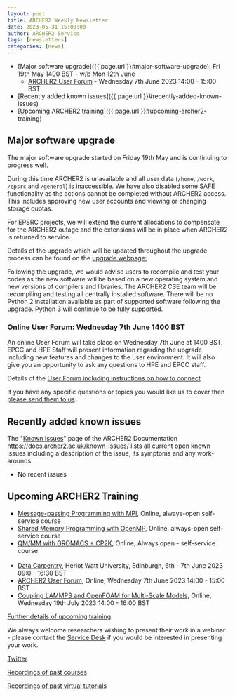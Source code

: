 ```yaml
---
layout: post
title: ARCHER2 Weekly Newsletter
date: 2023-05-31 15:00:00
author: ARCHER2 Service
tags: [newsletters] 
categories: [news]
---
```


- [Major software upgrade]({{ page.url }}#major-software-upgrade): Fri 19th May 1400 BST - w/b Mon 12th June 
   - [ARCHER2 User Forum](#online-user-forum-wednesday-7th-june-1400-bst) - Wednesday 7th June 2023 14:00 - 15:00 BST
- [Recently added known issues]({{ page.url }}#recently-added-known-issues)
- [Upcoming ARCHER2 training]({{ page.url }}#upcoming-archer2-training)

<!--more-->
 
## Major software upgrade

The major software upgrade started on Friday 19th May and is continuing to progress well.

During this time ARCHER2 is unavailable and all user data (```/home```, ```/work```, ```/epsrc``` and ```/general```) is inaccessible. We have also disabled some SAFE functionality as the actions cannot be completed without ARCHER2 access. This includes approving new user accounts and viewing or changing storage quotas. 

For EPSRC projects, we will extend the current allocations to compensate for the ARCHER2 outage and the extensions will be in place when ARCHER2 is returned to service. 

Details of the upgrade which will be updated throughout the upgrade process can be found on the [upgrade webpage: ](https://docs.archer2.ac.uk/faq/upgrade-2023/)

Following the upgrade, we would advise users to recompile and test your codes as the new software will be based on a new operating system and new versions of compilers and libraries. The ARCHER2 CSE team will be recompiling and testing all centrally installed software. There will be no Python 2 installation available as part of supported software following the upgrade. Python 3 will continue to be fully supported.

### Online User Forum: Wednesday 7th June 1400 BST

An online User Forum will take place on Wednesday 7th June at 1400 BST.
EPCC and HPE Staff will present information regarding the upgrade including new features and changes to the user environment. It will also give you an opportunity to ask any questions to HPE and EPCC staff.

Details of the [User Forum including instructions on how to connect](https://www.archer2.ac.uk/training/courses/230607-user-forum/)

If you have any specific questions or topics you would like us to cover then [please send them to us](mailto:support@archer2.ac.uk).

     
## Recently added known issues
 
The "[Known Issues](https://docs.archer2.ac.uk/known-issues/)" page of the ARCHER2 Documentation
<https://docs.archer2.ac.uk/known-issues/>
lists all current open known issues including a description of the issue, its symptoms and any work-arounds.

- No recent issues 


## Upcoming ARCHER2 Training

- [Message-passing Programming with MPI](https://www.archer2.ac.uk/training/courses/210000-mpi-self-service/), Online, always-open self-service course
- [Shared Memory Programming with OpenMP](https://www.archer2.ac.uk/training/courses/210000-openmp-self-service/), Online, always-open self-service course
- [QM/MM with GROMACS + CP2K](https://www.archer2.ac.uk/training/courses/220000-gromacs-self-service/), Online, Always open - self-service course <br><br>
- [Data Carpentry](https://www.archer2.ac.uk/training/courses/230606-data-carpentry/), Heriot Watt University, Edinburgh, 6th - 7th June 2023 09:0 - 16:30 BST 
- [ARCHER2 User Forum](https://www.archer2.ac.uk/training/courses/230607-user-forum/), Online, Wednesday 7th June 2023 14:00 - 15:00 BST
- [Coupling LAMMPS and OpenFOAM for Multi-Scale Models](https://www.archer2.ac.uk/training/courses/230719-openfoam-lammps-vt/), Online, Wednesday 19th July 2023 14:00 - 16:00 BST


[Further details of upcoming training](https://www.archer2.ac.uk/training/#upcoming-training)

We always welcome researchers wishing to present their work in a webinar - please contact the [Service Desk](https://www.archer2.ac.uk/support-access/servicedesk.html) if you would be interested in presenting your work.

[Twitter](https://twitter.com/ARCHER2_HPC)

[Recordings of past courses](https://www.archer2.ac.uk/training/materials/)

[Recordings of past virtual tutorials](https://www.archer2.ac.uk/training/materials/webinars)

